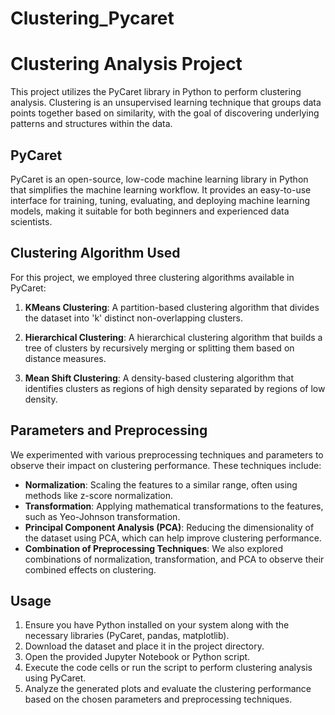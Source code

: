# Clustering_Pycaret
# Clustering Analysis Project

This project utilizes the PyCaret library in Python to perform clustering analysis. Clustering is an unsupervised learning technique that groups data points together based on similarity, with the goal of discovering underlying patterns and structures within the data.

## PyCaret

PyCaret is an open-source, low-code machine learning library in Python that simplifies the machine learning workflow. It provides an easy-to-use interface for training, tuning, evaluating, and deploying machine learning models, making it suitable for both beginners and experienced data scientists.

## Clustering Algorithm Used

For this project, we employed three clustering algorithms available in PyCaret:

1. **KMeans Clustering**: A partition-based clustering algorithm that divides the dataset into 'k' distinct non-overlapping clusters.

2. **Hierarchical Clustering**: A hierarchical clustering algorithm that builds a tree of clusters by recursively merging or splitting them based on distance measures.

3. **Mean Shift Clustering**: A density-based clustering algorithm that identifies clusters as regions of high density separated by regions of low density.

## Parameters and Preprocessing

We experimented with various preprocessing techniques and parameters to observe their impact on clustering performance. These techniques include:

- **Normalization**: Scaling the features to a similar range, often using methods like z-score normalization.
- **Transformation**: Applying mathematical transformations to the features, such as Yeo-Johnson transformation.
- **Principal Component Analysis (PCA)**: Reducing the dimensionality of the dataset using PCA, which can help improve clustering performance.
- **Combination of Preprocessing Techniques**: We also explored combinations of normalization, transformation, and PCA to observe their combined effects on clustering.

## Usage

1. Ensure you have Python installed on your system along with the necessary libraries (PyCaret, pandas, matplotlib).
2. Download the dataset and place it in the project directory.
3. Open the provided Jupyter Notebook or Python script.
4. Execute the code cells or run the script to perform clustering analysis using PyCaret.
5. Analyze the generated plots and evaluate the clustering performance based on the chosen parameters and preprocessing techniques.





